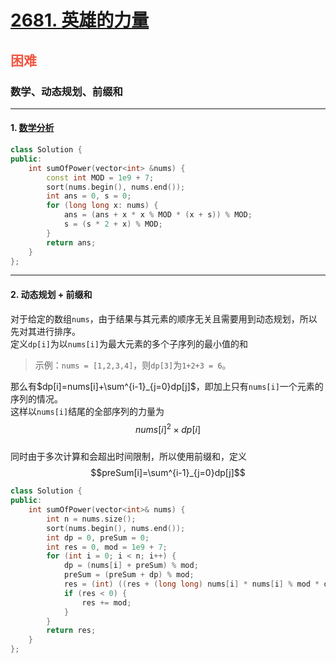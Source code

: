 # [2681. 英雄的力量](https://leetcode.cn/problems/power-of-heroes/)  
## <font color=#F15642>困难</font>  
### **数学、动态规划、前缀和**
***
#### 1. [数学分析](https://leetcode.cn/problems/power-of-heroes/solutions/2268792/gong-xian-fa-pythonjavacgo-by-endlessche-d4jx/)
```cpp
class Solution {
public:
    int sumOfPower(vector<int> &nums) {
        const int MOD = 1e9 + 7;
        sort(nums.begin(), nums.end());
        int ans = 0, s = 0;
        for (long long x: nums) {
            ans = (ans + x * x % MOD * (x + s)) % MOD;
            s = (s * 2 + x) % MOD;
        }
        return ans;
    }
};
```
***
#### 2. 动态规划 + 前缀和
对于给定的数组`nums`，由于结果与其元素的顺序无关且需要用到动态规划，所以先对其进行排序。  
定义`dp[i]`为以`nums[i]`为最大元素的多个子序列的最小值的和
> 示例：`nums = [1,2,3,4]`，则`dp[3]`为`1+2+3 = 6`。

那么有$dp[i]=nums[i]+\sum^{i-1}_{j=0}dp[j]$，即加上只有`nums[i]`一个元素的序列的情况。  
这样以`nums[i]`结尾的全部序列的力量为
$$nums[i]^2 \times dp[i]$$  
同时由于多次计算和会超出时间限制，所以使用前缀和，定义
$$preSum[i]=\sum^{i-1}_{j=0}dp[j]$$
```cpp
class Solution {
public:
    int sumOfPower(vector<int>& nums) {
        int n = nums.size();
        sort(nums.begin(), nums.end());
        int dp = 0, preSum = 0; 
        int res = 0, mod = 1e9 + 7;
        for (int i = 0; i < n; i++) {
            dp = (nums[i] + preSum) % mod;
            preSum = (preSum + dp) % mod;
            res = (int) ((res + (long long) nums[i] * nums[i] % mod * dp) % mod);
            if (res < 0) {
                res += mod;
            }
        }
        return res;
    }
};
```
